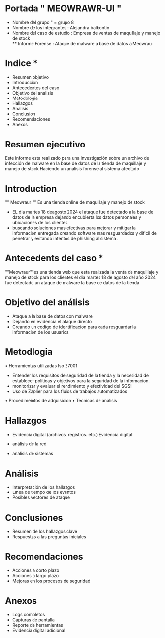 #	Portada " MEOWRAWR-UI "
 * Nombre del grupo " = grupo 8 
*  Nombre de los integrantes : Alejandra balbontin 
* Nombre del caso de estudio : Empresa de ventas de maquillaje y manejo de stock  
 ** Informe Forense : Ataque de malware a base de datos a Meowrau

# Indice *
* Resumen objetivo 
* Introduccion 
* Antecedentes del caso 
* Objetivo del analisis
*  Metodologia 
* Hallazgos 
* Analisis 
* Conclusion 
* Recomendaciones 
* Anexos 
 
#	Resumen ejecutivo
Este informe esta realizado para una investigación sobre un archivo de infección de malware en la base de datos de la tienda  de maquillaje y manejo de stock  Haciendo un analisis forense al sistema afectado 

#	Introduction
"" Meowraur ""  Es una tienda online de maquillaje y manejo de stock 
- EL dia martes 18 deagosto 2024  el ataque fue detectado a la base de datos de la empresa dejando encubierta los datos personales y ubicaciones de los clientes.
- buscando soluciones mas efectivas para mejorar y mitigar la informacion entregada creando software  mas resguardados y dificil de penetrar y evitando intentos de phishing al sistema .

# Antecedents del caso *
""Meowraur""es una tienda  web que esta realizada la venta de maquillaje y manejo de stock para los clientes 
el dia martes 18 de agosto del año 2024 fue detectado un ataque de malware la base de datos de la tienda 

# Objetivo del análisis 
* Ataque a la base de datos con malware 
* Dejando en evidencia el ataque directo 
* Creando un codigo de identificacion para cada resguardar la informacion de los usuarios 

#	Metodlogia
•	Herramientas utilizadas
  Iso 27001 
- Entender los requisitos de seguridad de la tienda y la necesidad de establecer politicas y objetivos para la seguridad de la informacion.
- monitorizar y evaluar el rendimiento y efectividad del SGSI
- Uso de Zaplier para los flujos de trabajos automatizados 

•	Procedimeintos de adquisicion
•	Tecnicas de analisis

#	Hallazgos
- Evidencia digital (archivos, registros. etc.)
  Evidencia digital

- análisis de la red

- análisis de sistemas

#	Análisis
-	Interpretación de los hallazgos
-	Línea de tiempo de los eventos
-	Posibles vectores de ataque

#	Conclusiones
- Resumen de los hallazgos clave
- Respuestas a las preguntas iniciales

#	Recomendaciones
- Acciones a corto plazo
- Acciones a largo plazo
- Mejoras en los procesos de seguridad

#	Anexos
-	Logs completos
-	Capturas de pantalla
-	Reporte de herramientas
-	Evidencia digital adicional


